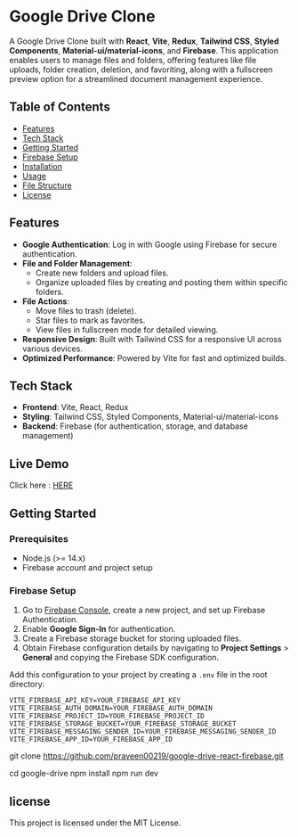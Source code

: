 # Google Drive Clone

A Google Drive Clone built with **React**, **Vite**, **Redux**, **Tailwind CSS**, **Styled Components**, **Material-ui/material-icons**, and **Firebase**. This application enables users to manage files and folders, offering features like file uploads, folder creation, deletion, and favoriting, along with a fullscreen preview option for a streamlined document management experience.

## Table of Contents

- [Features](#features)
- [Tech Stack](#tech-stack)
- [Getting Started](#getting-started)
- [Firebase Setup](#firebase-setup)
- [Installation](#installation)
- [Usage](#usage)
- [File Structure](#file-structure)
- [License](#license)

## Features

- **Google Authentication**: Log in with Google using Firebase for secure authentication.
- **File and Folder Management**:
  - Create new folders and upload files.
  - Organize uploaded files by creating and posting them within specific folders.
- **File Actions**:
  - Move files to trash (delete).
  - Star files to mark as favorites.
  - View files in fullscreen mode for detailed viewing.
- **Responsive Design**: Built with Tailwind CSS for a responsive UI across various devices.
- **Optimized Performance**: Powered by Vite for fast and optimized builds.

## Tech Stack

- **Frontend**: Vite, React, Redux
- **Styling**: Tailwind CSS, Styled Components, Material-ui/material-icons
- **Backend**: Firebase (for authentication, storage, and database management)

## Live Demo

Click here : [HERE](https://praveen-google-drive-react.netlify.app/)

## Getting Started

### Prerequisites

- Node.js (>= 14.x)
- Firebase account and project setup

### Firebase Setup

1. Go to [Firebase Console](https://console.firebase.google.com/), create a new project, and set up Firebase Authentication.
2. Enable **Google Sign-In** for authentication.
3. Create a Firebase storage bucket for storing uploaded files.
4. Obtain Firebase configuration details by navigating to **Project Settings** > **General** and copying the Firebase SDK configuration.

Add this configuration to your project by creating a `.env` file in the root directory:

```env
VITE_FIREBASE_API_KEY=YOUR_FIREBASE_API_KEY
VITE_FIREBASE_AUTH_DOMAIN=YOUR_FIREBASE_AUTH_DOMAIN
VITE_FIREBASE_PROJECT_ID=YOUR_FIREBASE_PROJECT_ID
VITE_FIREBASE_STORAGE_BUCKET=YOUR_FIREBASE_STORAGE_BUCKET
VITE_FIREBASE_MESSAGING_SENDER_ID=YOUR_FIREBASE_MESSAGING_SENDER_ID
VITE_FIREBASE_APP_ID=YOUR_FIREBASE_APP_ID

```

git clone https://github.com/praveen00219/google-drive-react-firebase.git

cd google-drive
npm install
npm run dev

## license

This project is licensed under the MIT License.

